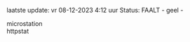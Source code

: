 laatste update: 
vr 08-12-2023  4:12   uur 
Status: FAALT - geel - 
<div class="service Y">microstation</div><div class="service G">httpstat</div>